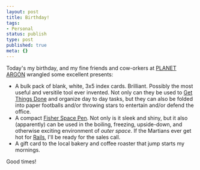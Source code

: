 ```yaml
---
layout: post
title: Birthday!
tags:
- Personal
status: publish
type: post
published: true
meta: {}
---
```

Today's my birthday, and my fine friends and cow-orkers at <a href="http://www.planetargon.com/" target="_blank">PLANET ARGON</a> wrangled some excellent presents:
<ul>
	<li>A bulk pack of blank, white, 3x5 index cards.  Brilliant.  Possibly the most useful and versitile tool ever invented.  Not only can they be used to <a href="http://www.43folders.com/2004/09/08/getting-started-with-getting-things-done/" target="_blank">Get Things Done</a> and organize day to day tasks, but they can also be folded into paper footballs and/or throwing stars to entertain and/or defend the office.</li>
	<li>A compact <a href="http://www.fisherpen.com/" target="_blank">Fisher Space Pen</a>.  Not only is it sleek and shiny, but it also (apparently) can be used in the boiling, freezing, upside-down, and otherwise exciting environment of <em>outer space</em>.  If the Martians ever get hot for <a href="http://www.rubyonrails.com/">Rails</a>, I'll be ready for the sales call.</li>
	<li>A gift card to the local bakery and coffee roaster that jump starts my mornings.</li>
</ul>
Good times!

